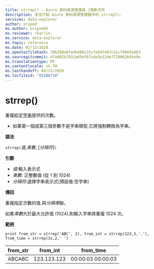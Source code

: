 ```yaml
---
title: strrep() - Azure 資料資源管理員 |微軟文件
description: 本文介紹 Azure 資料資源管理器中的 strrep()。
services: data-explorer
author: orspod
ms.author: orspodek
ms.reviewer: rkarlin
ms.service: data-explorer
ms.topic: reference
ms.date: 02/13/2020
ms.openlocfilehash: 39b398e8fadb400c25cfeb97487c2ecf0669ad83
ms.sourcegitcommit: 47a002b7032a05ef67c4e5e12de7720062645e9e
ms.translationtype: MT
ms.contentlocale: zh-TW
ms.lasthandoff: 04/15/2020
ms.locfileid: "81506710"
---
```

# <a name="strrep"></a>strrep()

重複給定[字串](./scalar-data-types/string.md)提供的次數。

* 如果第一個或第三個參數不是字串類型,它將強制轉換為字串。

**語法**

`strrep(`*值*,*乘數*, [*分隔符*]`)`

**引數**

* *值*:輸入表示式
* *乘數*: 正整數值 (從 1 到 1024)
* *分隔符*:選擇字串表示式(預設值:空字串)

**傳回**

重複指定次數的值,與*分隔串*聯。

如果*乘數*大於最大允許值 (1024),則輸入字串將重複 1024 次。
 
**範例**

```kusto
print from_str = strrep('ABC', 2), from_int = strrep(123,3,'.'), from_time = strrep(3s,2,' ')
```

|from_str|from_int|from_time|
|---|---|---|
|ABCABC|123.123.123|00:00:03 00:00:03|